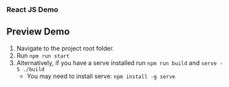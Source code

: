 ### React JS Demo

## Preview Demo
1. Navigate to the project root folder.
2. Run `npm run start`
3. Alternatively, if you have a serve installed run `npm run build` and `serve -S ./build`
    -   You may need to install serve: `npm install -g serve` 